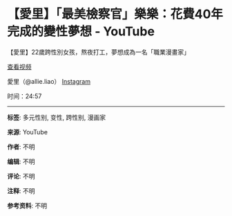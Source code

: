# 【愛里】「最美檢察官」樂樂：花費40年完成的變性夢想 - YouTube

【愛里】22歲跨性別女孩，熬夜打工，夢想成為一名「職業漫畫家」

[查看视频](https://www.youtube.com/watch?v=jRimWRo00Tc)

愛里（@allie.liao） [Instagram](https://www.instagram.com/allie.liao/)  

时间：24:57

---

**标签**: 多元性别, 变性, 跨性别, 漫画家

**来源**: YouTube

**作者**: 不明

**编辑**: 不明

**评论**: 不明

**注释**: 不明

**参考资料**: 不明